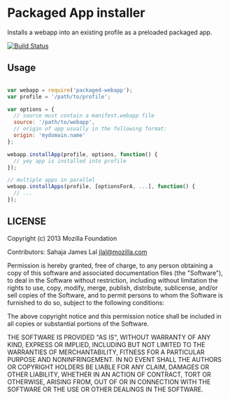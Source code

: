 # Packaged App installer

Installs a webapp into an existing profile as a preloaded packaged app.

[![Build
Status](https://travis-ci.org/lightsofapollo/packaged-webapp.png)](https://travis-ci.org/lightsofapollo/packaged-webapp)


## Usage

```js

var webapp = require('packaged-webapp');
var profile = '/path/to/profile';

var options = {
  // source must contain a manifest.webapp file
  source: '/path/to/webapp',
  // origin of app usually in the following format:
  origin: 'mydomain.name'
};

webapp.installApp(profile, options, function() {
  // yey app is installed into profile
});

// multiple apps in parallel
webapp.installApps(profile, [optionsForA, ...], function() {
  // ...
});

```

## LICENSE

Copyright (c) 2013 Mozilla Foundation

Contributors: Sahaja James Lal jlal@mozilla.com

Permission is hereby granted, free of charge, to any person obtaining a
copy of this software and associated documentation files (the
"Software"), to deal in the Software without restriction, including
without limitation the rights to use, copy, modify, merge, publish,
distribute, sublicense, and/or sell copies of the Software, and to
permit persons to whom the Software is furnished to do so, subject to
the following conditions:

The above copyright notice and this permission notice shall be included
in all copies or substantial portions of the Software.

THE SOFTWARE IS PROVIDED "AS IS", WITHOUT WARRANTY OF ANY KIND, EXPRESS
OR IMPLIED, INCLUDING BUT NOT LIMITED TO THE WARRANTIES OF
MERCHANTABILITY, FITNESS FOR A PARTICULAR PURPOSE AND NONINFRINGEMENT.
IN NO EVENT SHALL THE AUTHORS OR COPYRIGHT HOLDERS BE LIABLE FOR ANY
CLAIM, DAMAGES OR OTHER LIABILITY, WHETHER IN AN ACTION OF CONTRACT,
TORT OR OTHERWISE, ARISING FROM, OUT OF OR IN CONNECTION WITH THE
SOFTWARE OR THE USE OR OTHER DEALINGS IN THE SOFTWARE.
